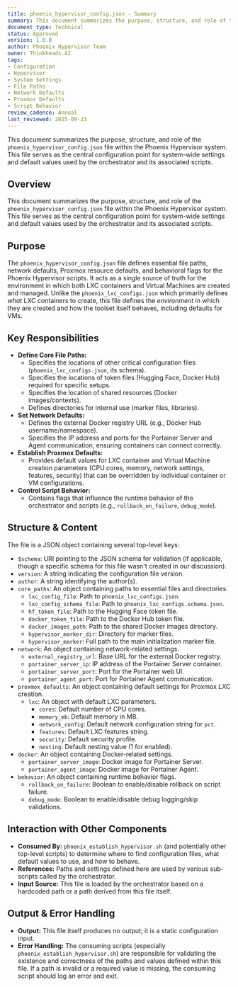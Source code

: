 ```yaml
---
title: phoenix_hypervisor_config.json - Summary
summary: This document summarizes the purpose, structure, and role of the phoenix_hypervisor_config.json file.
document_type: Technical
status: Approved
version: 1.0.0
author: Phoenix Hypervisor Team
owner: Thinkheads.AI
tags:
- Configuration
- Hypervisor
- System Settings
- File Paths
- Network Defaults
- Proxmox Defaults
- Script Behavior
review_cadence: Annual
last_reviewed: 2025-09-23
---
```

This document summarizes the purpose, structure, and role of the `phoenix_hypervisor_config.json` file within the Phoenix Hypervisor system. This file serves as the central configuration point for system-wide settings and default values used by the orchestrator and its associated scripts.

## Overview

This document summarizes the purpose, structure, and role of the `phoenix_hypervisor_config.json` file within the Phoenix Hypervisor system. This file serves as the central configuration point for system-wide settings and default values used by the orchestrator and its associated scripts.

## Purpose

The `phoenix_hypervisor_config.json` file defines essential file paths, network defaults, Proxmox resource defaults, and behavioral flags for the Phoenix Hypervisor scripts. It acts as a single source of truth for the environment in which both LXC containers and Virtual Machines are created and managed. Unlike the `phoenix_lxc_configs.json` which primarily defines *what* LXC containers to create, this file defines the *environment* in which they are created and how the toolset itself behaves, including defaults for VMs.

## Key Responsibilities

*   **Define Core File Paths:**
    *   Specifies the locations of other critical configuration files (`phoenix_lxc_configs.json`, its schema).
    *   Specifies the locations of token files (Hugging Face, Docker Hub) required for specific setups.
    *   Specifies the location of shared resources (Docker images/contexts).
    *   Defines directories for internal use (marker files, libraries).
*   **Set Network Defaults:**
    *   Defines the external Docker registry URL (e.g., Docker Hub username/namespace).
    *   Specifies the IP address and ports for the Portainer Server and Agent communication, ensuring containers can connect correctly.
*   **Establish Proxmox Defaults:**
    *   Provides default values for LXC container and Virtual Machine creation parameters (CPU cores, memory, network settings, features, security) that can be overridden by individual container or VM configurations.
*   **Control Script Behavior:**
    *   Contains flags that influence the runtime behavior of the orchestrator and scripts (e.g., `rollback_on_failure`, `debug_mode`).

## Structure & Content

The file is a JSON object containing several top-level keys:

*   `$schema`: URI pointing to the JSON schema for validation (if applicable, though a specific schema for this file wasn't created in our discussion).
*   `version`: A string indicating the configuration file version.
*   `author`: A string identifying the author(s).
*   `core_paths`: An object containing paths to essential files and directories.
    *   `lxc_config_file`: Path to `phoenix_lxc_configs.json`.
    *   `lxc_config_schema_file`: Path to `phoenix_lxc_configs.schema.json`.
    *   `hf_token_file`: Path to the Hugging Face token file.
    *   `docker_token_file`: Path to the Docker Hub token file.
    *   `docker_images_path`: Path to the shared Docker images directory.
    *   `hypervisor_marker_dir`: Directory for marker files.
    *   `hypervisor_marker`: Full path to the main initialization marker file.
*   `network`: An object containing network-related settings.
    *   `external_registry_url`: Base URL for the external Docker registry.
    *   `portainer_server_ip`: IP address of the Portainer Server container.
    *   `portainer_server_port`: Port for the Portainer web UI.
    *   `portainer_agent_port`: Port for Portainer Agent communication.
*   `proxmox_defaults`: An object containing default settings for Proxmox LXC creation.
    *   `lxc`: An object with default LXC parameters.
        *   `cores`: Default number of CPU cores.
        *   `memory_mb`: Default memory in MB.
        *   `network_config`: Default network configuration string for `pct`.
        *   `features`: Default LXC features string.
        *   `security`: Default security profile.
        *   `nesting`: Default nesting value (1 for enabled).
*   `docker`: An object containing Docker-related settings.
    *   `portainer_server_image`: Docker image for Portainer Server.
    *   `portainer_agent_image`: Docker image for Portainer Agent.
*   `behavior`: An object containing runtime behavior flags.
    *   `rollback_on_failure`: Boolean to enable/disable rollback on script failure.
    *   `debug_mode`: Boolean to enable/disable debug logging/skip validations.

## Interaction with Other Components

*   **Consumed By:** `phoenix_establish_hypervisor.sh` (and potentially other top-level scripts) to determine where to find configuration files, what default values to use, and how to behave.
*   **References:** Paths and settings defined here are used by various sub-scripts called by the orchestrator.
*   **Input Source:** This file is loaded by the orchestrator based on a hardcoded path or a path derived from this file itself.

## Output & Error Handling

*   **Output:** This file itself produces no output; it is a static configuration input.
*   **Error Handling:** The consuming scripts (especially `phoenix_establish_hypervisor.sh`) are responsible for validating the existence and correctness of the paths and values defined within this file. If a path is invalid or a required value is missing, the consuming script should log an error and exit.
